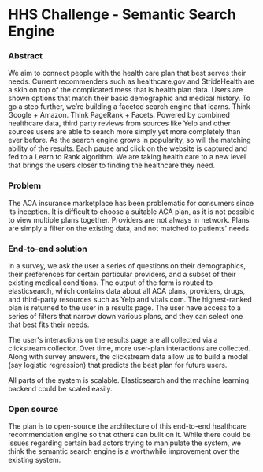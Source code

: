 # HHS Challenge - Semantic Search Engine

### Abstract
We aim to connect people with the health care plan that best serves their needs. Current recommenders such as healthcare.gov and StrideHealth are a skin on top of the complicated mess that is health plan data. Users are shown options that match their basic demographic and medical history. To go a step further, we’re building a faceted search engine that learns. Think Google + Amazon. Think PageRank + Facets. Powered by combined healthcare data, third party reviews from sources like Yelp and other sources users are able to search more simply yet more completely than ever before.  As the search engine grows in popularity, so will the matching ability of the results. Each pause and click on the website is captured and fed to a Learn to Rank algorithm.  We are taking health care to a new level that brings the users closer to finding the healthcare they need.

### Problem
 The ACA insurance marketplace has been problematic for consumers since its inception. It is difficult to choose a suitable ACA plan, as it is not possible to view multiple plans together. Providers are not always in network. Plans are simply a filter on the existing data, and not matched to patients' needs.

### End-to-end solution
In a survey, we ask the user a series of questions on their demographics, their preferences for certain particular providers, and a subset of their existing medical conditions. The output of the form is routed to elasticsearch, which contains data about all ACA plans, providers, drugs, and third-party resources such as Yelp and vitals.com. The highest-ranked plan is returned to the user in a results page. The user have access to a series of filters that narrow down various plans, and they can select one that best fits their needs.

The user's interactions on the results page are all collected via a clickstream collector. Over time, more user-plan interactions are collected. Along with survey answers, the clickstream data allow us to build a model (say logistic regression) that predicts the best plan for future users.

All parts of the system is scalable. Elasticsearch and the machine learning backend could be scaled easily.

### Open source
The plan is to open-source the architecture of this end-to-end healthcare recommendation engine so that others can built on it. While there could be issues regarding certain bad actors trying to manipulate the system, we think the semantic search engine is a worthwhile improvement over the existing system.





